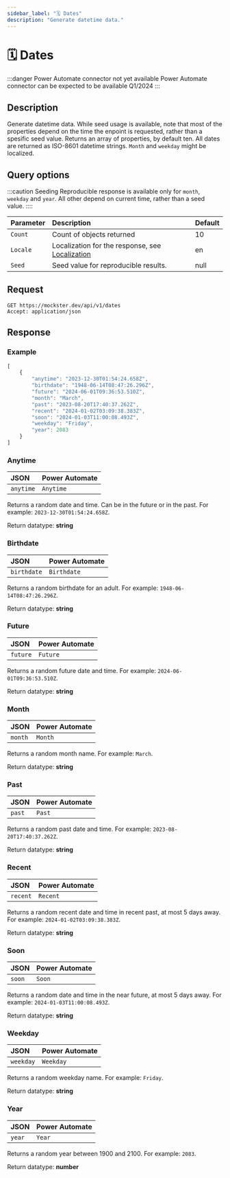 ```yaml
---
sidebar_label: "🗓️ Dates"
description: "Generate datetime data."
---
```


# 🗓️ Dates

:::danger Power Automate connector not yet available
Power Automate connector can be expected to be available Q1/2024
:::

## Description

Generate datetime data. While seed usage is available, note that most of the properties depend on the time the enpoint is requested, rather than a spesific seed value. Returns an array of properties, by default ten. All dates are returned as ISO-8601 datetime strings. `Month` and `weekday` might be localized.

## Query options

:::caution Seeding
Reproducible response is available only for `month`, `weekday` and `year`. All other depend on current time, rather than a seed value.
::::

|Parameter|Description|Default|
|---------|:---------|---------|
|`Count`| Count of objects returned | 10 |
|`Locale`| Localization for the response, see [Localization](./../localization) | en |
|`Seed` | Seed value for reproducible results. | null |

## Request

```http title="HTTP"
GET https://mockster.dev/api/v1/dates
Accept: application/json  
```

## Response 

### Example 

```jsx title="JSON"
[
    {
        "anytime": "2023-12-30T01:54:24.658Z",
        "birthdate": "1948-06-14T08:47:26.296Z",
        "future": "2024-06-01T09:36:53.510Z",
        "month": "March",
        "past": "2023-08-20T17:40:37.262Z",
        "recent": "2024-01-02T03:09:38.383Z",
        "soon": "2024-01-03T11:00:08.493Z",
        "weekday": "Friday",
        "year": 2083
    }
]
```

### Anytime

|JSON|Power Automate|
|:---------|:---------|
`anytime`|`Anytime`

Returns a random date and time. Can be in the future or in the past. For example: `2023-12-30T01:54:24.658Z`.

Return datatype: **string**

### Birthdate

|JSON|Power Automate|
|:---------|:---------|
`birthdate`|`Birthdate`

Returns a random birthdate for an adult. For example: `1948-06-14T08:47:26.296Z`.

Return datatype: **string**

### Future

|JSON|Power Automate|
|:---------|:---------|
`future`|`Future`

Returns a random future date and time. For example: `2024-06-01T09:36:53.510Z`.

Return datatype: **string**

### Month

|JSON|Power Automate|
|:---------|:---------|
`month`|`Month`

Returns a random month name. For example: `March`.

Return datatype: **string**

### Past

|JSON|Power Automate|
|:---------|:---------|
`past`|`Past`

Returns a random past date and time. For example: `2023-08-20T17:40:37.262Z`.

Return datatype: **string**

### Recent

|JSON|Power Automate|
|:---------|:---------|
`recent`|`Recent`

Returns a random recent date and time in recent past, at most 5 days away. For example: `2024-01-02T03:09:38.383Z`.

Return datatype: **string**

### Soon

|JSON|Power Automate|
|:---------|:---------|
`soon`|`Soon`

Returns a random date and time in the near future, at most 5 days away. For example: `2024-01-03T11:00:08.493Z`.

Return datatype: **string**

### Weekday

|JSON|Power Automate|
|:---------|:---------|
`weekday`|`Weekday`

Returns a random weekday name. For example: `Friday`.

Return datatype: **string**

### Year

|JSON|Power Automate|
|:---------|:---------|
`year`|`Year`

Returns a random year between 1900 and 2100. For example: `2083`.

Return datatype: **number**

